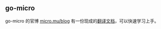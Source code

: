 ## go-micro

go-micro 的官博 [micro.mu/blog](https://micro.mu/blog/) 有一份现成的[翻译文档](http://btfak.com/page2/)，可以快速学习上手。